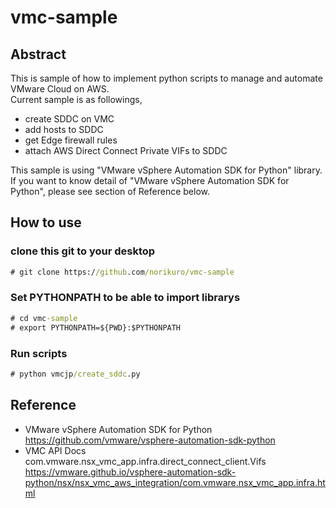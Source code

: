 # vmc-sample
## Abstract
This is sample of how to implement python scripts to manage and automate VMware Cloud on AWS.  
Current sample is as followings,
- create SDDC on VMC
- add hosts to SDDC
- get Edge firewall rules
- attach AWS Direct Connect Private VIFs to SDDC  

This sample is using "VMware vSphere Automation SDK for Python" library.  
If you want to know detail of "VMware vSphere Automation SDK for Python", please see section of Reference below.
## How to use
### clone this git to your desktop
```cmd
# git clone https://github.com/norikuro/vmc-sample
```
### Set PYTHONPATH to be able to import librarys
```cmd
# cd vmc-sample
# export PYTHONPATH=${PWD}:$PYTHONPATH
```
### Run scripts
```cmd
# python vmcjp/create_sddc.py
```
## Reference
- VMware vSphere Automation SDK for Python  
  https://github.com/vmware/vsphere-automation-sdk-python
- VMC API Docs  
  com.vmware.nsx_vmc_app.infra.direct_connect_client.Vifs  
  https://vmware.github.io/vsphere-automation-sdk-python/nsx/nsx_vmc_aws_integration/com.vmware.nsx_vmc_app.infra.html

